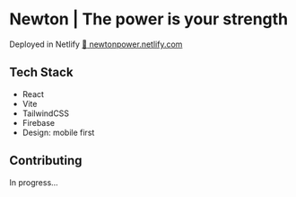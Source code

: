 # Newton | The power is your strength

Deployed in Netlify [:rocket: newtonpower.netlify.com](https://newtonpower.netlify.app/)

## Tech Stack

- React
- Vite
- TailwindCSS
- Firebase
- Design: mobile first

## Contributing

In progress...
